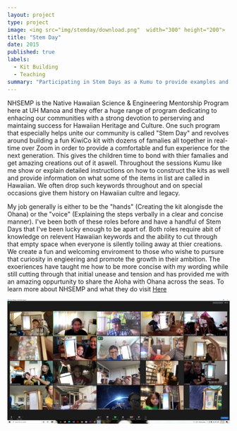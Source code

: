 ```yaml
---
layout: project
type: project
image: <img src="img/stemday/download.png"  width="300" height="200">
title: "Stem Day"
date: 2015
published: true
labels:
  - Kit Building
  - Teaching
summary: "Participating in Stem Days as a Kumu to provide examples and real-time kit building with Ohana from across the islands and Mainland"
---
```



NHSEMP is the Native Hawaiian Science & Engineering Mentorship Program here at UH Manoa and they offer a huge range of program dedicating to enhacing our communities with a strong devotion to perserving and maintaing success for Hawaiian Heritage and Culture. One such program that especially helps unite our community is called "Stem Day" and revolves around building a fun KiwiCo kit with dozens of famalies all together in real-time over Zoom in order to provide a comfortable and fun experience for the next generation. This gives the children time to bond with thier famalies and get amazing creations out of it aswell. Throughout the sessions Kumu like me show or explain detailed instructions on how to construct the kits as well and provide information on what some of the items in list are called in Hawaiian. We often drop such keywords throughout and on special occasions give them history on Hawaiian cultre and legacy.

My job generally is either to be the "hands" (Creating the kit alongisde the Ohana) or the "voice" (Explaining the steps verbally in a clear and concise manner). I've been both of these roles before and have a handful of Stem Days that I've been lucky enough to be apart of. Both roles require abit of knowledge on relevent Hawaiian keywords and the ability to cut through that empty space when everyone is silently toiling away at thier creations. We create a fun and welcoming enviroment to those who wishe to pursure that curiosity in engieering and promote the growth in their ambition. The exoeriences have taught me how to be more concise with my wording while still cutting through that initial unease and tension and has provided me with an amazing oppurtunity to share the Aloha with Ohana across the seas. To learn more about NHSEMP and what they do visit [Here](https://sites.google.com/a/hawaii.edu/nhsemp/what-we-do)

<img class="img-fluid" src="../img/stemday/Screenshot (619).png">
